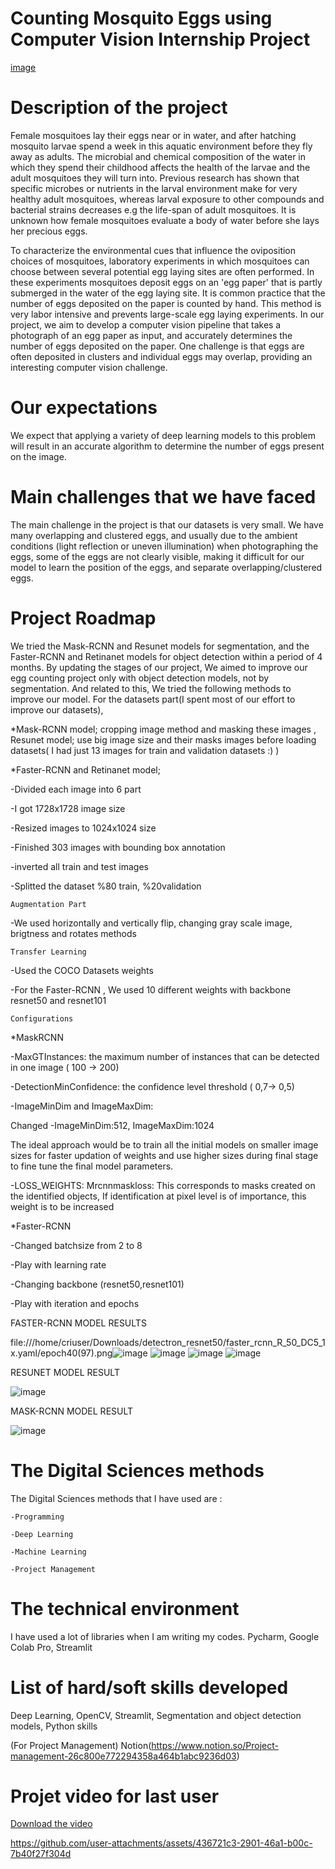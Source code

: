 # Counting Mosquito Eggs using Computer Vision Internship Project
[image](https://user-images.githubusercontent.com/72027409/122667401-12d17480-d1b3-11eb-9eb9-c442847351e0.png)

# Description of the project

Female mosquitoes lay their eggs near or in water, and after hatching mosquito larvae spend a week in this aquatic environment before they fly away as adults. The microbial and chemical composition of the water in which they spend their childhood affects the health of the larvae and the adult mosquitoes they will turn into. Previous research has shown that specific microbes or nutrients in the larval environment make for very healthy adult mosquitoes, whereas larval exposure to other compounds and bacterial strains decreases e.g the life-span of adult mosquitoes. It is unknown how female mosquitoes evaluate a body of water before she lays her precious eggs.

To characterize the environmental cues that influence the oviposition choices of mosquitoes, laboratory experiments in which mosquitoes can choose between several potential egg laying sites are often performed. In these experiments mosquitoes deposit eggs on an 'egg paper' that is partly submerged in the water of the egg laying site. It is common practice that the number of eggs deposited on the paper is counted by hand. This method is very labor intensive and prevents large-scale egg laying experiments. In our project, we aim to develop a computer vision pipeline that takes a photograph of an egg paper as input, and accurately determines the number of eggs deposited on the paper. One challenge is that eggs are often deposited in clusters and individual eggs may overlap, providing an interesting computer vision challenge. 

# Our expectations

We expect that applying a variety of deep learning models to this problem will result in an accurate algorithm to determine the number of eggs present on the image.


# Main challenges that we have faced

The main challenge in the project is that our datasets is very small. We have many overlapping and clustered eggs, and usually due to the ambient conditions (light reflection or uneven illumination) when photographing the eggs, some of the eggs are not clearly visible, making it difficult for our model to learn the position of the eggs, and separate overlapping/clustered eggs.

# Project Roadmap

We tried the Mask-RCNN and Resunet models for segmentation, and the Faster-RCNN and Retinanet models for object detection within a period of 4 months. By updating the stages of our project, We aimed to improve our egg counting project only with object detection models, not by segmentation. And related to this, We tried the following methods to improve our model. For the datasets part(I spent most of our effort to improve our datasets),

*Mask-RCNN model; cropping image method and masking these images , Resunet model; use big image size and their masks images before loading datasets( I had just 13 images for train and validation datasets :) )

*Faster-RCNN and Retinanet model;

-Divided each image into 6 part 

-I got 1728x1728  image size

-Resized images to 1024x1024 size

-Finished 303 images with bounding box annotation

-inverted all train  and test images

-Splitted the dataset %80 train, %20validation

    Augmentation Part

-We used horizontally and vertically flip, changing gray scale image, brigtness and rotates methods

    Transfer Learning

-Used the COCO Datasets weights

-For the Faster-RCNN , We used 10 different weights with backbone resnet50 and resnet101

    Configurations

*MaskRCNN

-MaxGTInstances: the maximum number of instances that can be detected in one image ( 100 -> 200)

-DetectionMinConfidence: the confidence level threshold ( 0,7-> 0,5)

-ImageMinDim and ImageMaxDim:

Changed -ImageMinDim:512, ImageMaxDim:1024

The ideal approach would be to train all the initial models on smaller image sizes for faster updation of weights and use higher sizes during final stage to fine tune the final model parameters.

-LOSS_WEIGHTS: Mrcnnmaskloss: This corresponds to masks created on the identified objects, If identification at pixel level is of importance, this weight is to be increased

*Faster-RCNN

-Changed batchsize from 2 to 8

-Play with learning rate

-Changing backbone (resnet50,resnet101)

-Play with iteration and epochs

FASTER-RCNN MODEL RESULTS

file:///home/criuser/Downloads/detectron_resnet50/faster_rcnn_R_50_DC5_1x.yaml/epoch40(97).png![image](https://user-images.githubusercontent.com/72027409/122831042-95f4e680-d2e9-11eb-8191-c8339c8ec18b.png)
![image](https://user-images.githubusercontent.com/72027409/122668173-2f6fab80-d1b7-11eb-97d4-7b55bd954d1a.png)
![image](https://user-images.githubusercontent.com/72027409/122668174-34ccf600-d1b7-11eb-9e0e-4a6c3ca74614.png)
![image](https://user-images.githubusercontent.com/72027409/122668178-38f91380-d1b7-11eb-9e39-884df669a090.png)

RESUNET MODEL RESULT

![image](https://user-images.githubusercontent.com/72027409/122668239-6776ee80-d1b7-11eb-8292-caf361d75829.png)

MASK-RCNN MODEL RESULT

![image](https://user-images.githubusercontent.com/72027409/122668249-72318380-d1b7-11eb-9342-9a3418de5d05.png)


# The Digital Sciences methods

The Digital Sciences methods that I have used are :

    -Programming

    -Deep Learning

    -Machine Learning

    -Project Management

# The technical environment

I have used a lot of libraries when I am writing my codes.
Pycharm, Google Colab Pro, Streamlit

# List of hard/soft skills developed

Deep Learning, OpenCV, Streamlit, Segmentation and object detection models, Python skills

(For Project Management)
Notion(https://www.notion.so/Project-management-26c800e772294358a464b1abc9236d03)

# Projet video for last user
[Download the video]([path/to/video.mp4](https://github.com/user-attachments/assets/fed3c235-00b3-464f-8ff8-3cd8e147495b))







https://github.com/user-attachments/assets/436721c3-2901-46a1-b00c-7b40f27f304d

